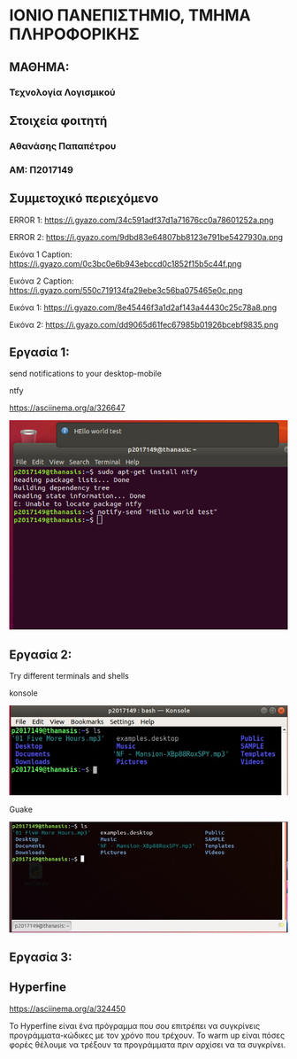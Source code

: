 # ΙΟΝΙΟ ΠΑΝΕΠΙΣΤΗΜΙΟ, ΤΜΗΜΑ ΠΛΗΡΟΦΟΡΙΚΗΣ 
## ΜΑΘΗΜΑ:
### Τεχνολογία Λογισμικού

## Στοιχεία φοιτητή  
### Αθανάσης Παπαπέτρου
### ΑΜ: Π2017149

## Συμμετοχικό περιεχόμενο

ERROR 1: https://i.gyazo.com/34c591adf37d1a71676cc0a78601252a.png

ERROR 2: https://i.gyazo.com/9dbd83e64807bb8123e791be5427930a.png


Εικόνα 1 Caption: https://i.gyazo.com/0c3bc0e6b943ebccd0c1852f15b5c44f.png

Εικόνα 2 Caption: https://i.gyazo.com/550c719134fa29ebe3c56ba075465e0c.png


Εικόνα 1: https://i.gyazo.com/8e45446f3a1d2af143a44430c25c78a8.png

Εικόνα 2: https://i.gyazo.com/dd9065d61fec67985b01926bcebf9835.png

## Eργασία 1:
send notifications to your desktop-mobile

ntfy

https://asciinema.org/a/326647

![ntfy](ntfy.png)

## Eργασία 2:
Try different terminals and shells

konsole

![konsole](konsole.jpg)

Guake

![guak](guake.jpg)
 
## Eργασία 3:
 
## Hyperfine 

https://asciinema.org/a/324450

Το Hyperfine είναι ένα πρόγραμμα που σου επιτρέπει να συγκρίνεις προγράμματα-κώδικες με τον χρόνο που τρέχουν. Το warm up είναι πόσες φορές θέλουμε να τρέξουν τα προγράμματα πριν αρχίσει να τα συγκρίνει.
